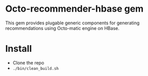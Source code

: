 # Octo-recommender-hbase gem

This gem provides plugable generic components for generating recommendations using Octo-matic engine on HBase.

# Install

- Clone the repo
- `./bin/clean_build.sh`




